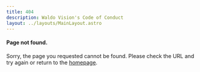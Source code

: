 ```yaml
---
title: 404
description: Waldo Vision's Code of Conduct
layout: ../layouts/MainLayout.astro
---
```


#### Page not found.

Sorry, the page you requested cannot be found. Please check the URL and try again or return to the [homepage](/).
